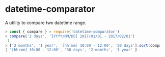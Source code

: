 datetime-comparator
===================

A utility to compare two datetime range.

```javascript
> const { compare } = require('datetime-comparator')
> compare('2 days', '[YYYY/MM/DD] 2017/01/01 - 2017/02/01')
-1
> ['2 months', '1 year', '[hh:mm] 10:00 - 12:00', '30 days'].sort(compare)
[ '[hh:mm] 10:00 - 12:00', '30 days', '2 months', '1 year' ]
```
